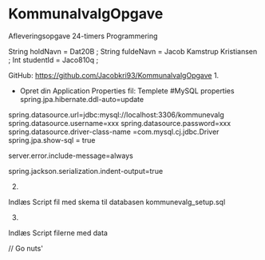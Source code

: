 # KommunalvalgOpgave

Afleveringsopgave 24-timers Programmering

String holdNavn = Dat20B ;
String fuldeNavn = Jacob Kamstrup Kristiansen ; 
Int studentId = Jaco810q ;

GitHub: 
https://github.com/Jacobkri93/KommunalvalgOpgave
1.
- Opret din Application Properties fil:
Templete
#MySQL properties
spring.jpa.hibernate.ddl-auto=update

spring.datasource.url=jdbc:mysql://localhost:3306/kommunevalg
spring.datasource.username=xxx
spring.datasource.password=xxx
spring.datasource.driver-class-name =com.mysql.cj.jdbc.Driver
spring.jpa.show-sql = true


server.error.include-message=always

spring.jackson.serialization.indent-output=true


2.
Indlæs Script fil med skema til databasen 
kommunevalg_setup.sql

3. 
Indlæs Script filerne med data




// Go nuts'
